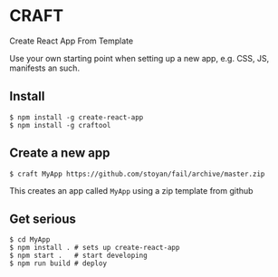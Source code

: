 # CRAFT

Create React App From Template

Use your own starting point when setting up a new app, e.g. CSS, JS, manifests an such.

## Install

    $ npm install -g create-react-app
    $ npm install -g craftool
  
## Create a new app

    $ craft MyApp https://github.com/stoyan/fail/archive/master.zip
  
This creates an app called `MyApp` using a zip template from github

## Get serious

    $ cd MyApp
    $ npm install . # sets up create-react-app
    $ npm start .   # start developing
    $ npm run build # deploy
